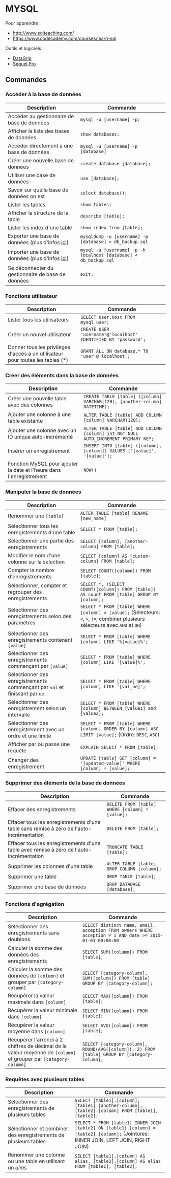 # **MYSQL**

Pour apprendre :

- http://www.sqlteaching.com/
- https://www.codecademy.com/courses/learn-sql

Outils et logiciels :

- [DataGrip](https://www.jetbrains.com/datagrip/)
- [Sequel Pro](http://www.sequelpro.com/)




## Commandes


### Accéder à la base de données

|Description|Commande|
|-----------|--------|
|Accéder au gestionnaire de base de données|`mysql -u [username] -p;`|
|Afficher la liste des bases de données|`show databases;`|
|Accéder directement à une base de données| `mysql -u [username] -p [database]`|
|Créer une nouvelle base de données|`create database [database];`|
|Utiliser une base de données|`use [database];`|
|Savoir sur quelle base de données on est|`select database();`|
|Lister les tables|`show tables;`|
|Afficher la structure de la table|`describe [table];`|
|Lister les index d'une table|`show index from [table];`|
|Exporter une base de données (plus d'infos [ici](http://stackoverflow.com/a/21091197/1815847))|`mysqldump -u [username] -p [database] > db_backup.sql`|
|Importer une base de données (plus d'infos [ici](http://stackoverflow.com/a/21091197/1815847))|`mysql -u [username] -p -h localhost [database] < db_backup.sql`|
|Se déconnecter du gestionnaire de base de données|`exit;`|

### Fonctions utilisateur

|Description|Commande|
|-----------|--------|
|Lister tous les utilisateurs|`SELECT User,Host FROM mysql.user;`|
|Créer un nouvel utilisateur|`CREATE USER 'username'@'localhost' IDENTIFIED BY 'password';`|
|Donner tous les privilèges d'accés à un utilisateur pour toutes les tables \(\*\)|`GRANT ALL ON database.* TO 'user'@'localhost';`|

### Créer des éléments dans la base de données

|Description|Commande|
|-----------|--------|
|Créer une nouvelle table avec des colonnes|`CREATE TABLE [table] ([column] VARCHAR(120), [another-column] DATETIME);`|
|Ajouter une colonne à une table existante|`ALTER TABLE [table] ADD COLUMN [column] VARCHAR(120);`|
|Ajouter une colonne avec un ID unique auto-incrémenté|`ALTER TABLE [table] ADD COLUMN [column] int NOT NULL AUTO_INCREMENT PRIMARY KEY;`|
|Insérer un enregistrement|`INSERT INTO [table] ([column], [column]) VALUES ('[value]', '[value]');`|
|Fonction MySQL pour ajouter la date et l'heure dans l'enregistrement|`NOW()`|

### Manipuler la base de données

|Description|Commande|
|-----------|--------|
|Renommer une `[table]`|`ALTER TABLE [table] RENAME [new_name]`|
|Sélectionner tous les enregistrements d'une table|`SELECT * FROM [table];`|
|Sélectionner une partie des enregistrements|`SELECT [column], [another-column] FROM [table];`|
|Modifier le nom d'une colonne sur la sélection|`SELECT [column] AS [custom-column] FROM [table];`|
|Compter le nombre d'enregistrements|`SELECT COUNT([column]) FROM [table];`|
|Sélectionner, compter et regrouper des enregistrements|`SELECT *, (SELECT COUNT([column]) FROM [table]) AS count FROM [table] GROUP BY [column];`|
|Sélectionner des enregistrements selon des paramètres|`SELECT * FROM [table] WHERE [column] = [value];` (Sélecteurs: `<`, `>`, `!=`; combiner plusieurs sélecteurs avec `AND` et `OR`)|
|Sélectionner des enregistrements contenant `[value]`|`SELECT * FROM [table] WHERE [column] LIKE '%[value]%';`|
|Sélectionner des enregistrements commençant par `[value]`|`SELECT * FROM [table] WHERE [column] LIKE '[value]%';`|
|Sélectionner des enregistrements commençant par `val` et finissant par `ue`|`SELECT * FROM [table] WHERE [column] LIKE '[val_ue]';`|
|Sélectionner des enregistrement selon un intervalle|`SELECT * FROM [table] WHERE [column] BETWEEN [value1] and [value2];`|
|Sélectionner des enregistrement avec un ordre et une limite|`SELECT * FROM [table] WHERE [column] ORDER BY [column] ASC LIMIT [value];` (Ordre: `DESC`, `ASC`)|
|Afficher par où passe une requête|`EXPLAIN SELECT * FROM [table];`|
|Changer des enregistrement|`UPDATE [table] SET [column] = '[updated-value]' WHERE [column] = [value];`|

### Supprimer des éléments de la base de données

|Description|Commande|
|-----------|--------|
|Effacer des enregistrements|`DELETE FROM [table] WHERE [column] = [value];`|
|Effacer tous les enregistrements d'une table sans remise à zéro de l'auto-incrémentation|`DELETE FROM [table];`|
|Effacer tous les enregistrements d'une table avec remise à zéro de l'auto-incrémentation|`TRUNCATE TABLE [table];`|
|Supprimer les colonnes d'une table|`ALTER TABLE [table] DROP COLUMN [column];`|
|Supprimer une table|`DROP TABLE [table];`|
|Supprimer une base de données|`DROP DATABASE [database];`|

### Fonctions d'agrégation

|Description|Commande|
|-----------|--------|
|Sélectionner des enregistrements sans doublons|`SELECT distinct name, email, acception FROM owners WHERE acception = 1 AND date >= 2015-01-01 00:00:00`|
|Calculer la somme des données des enregistrements|`SELECT SUM([column]) FROM [table];`|
|Calculer la somme des données de `[column]` et grouper par `[category-column]`|`SELECT [category-column], SUM([column]) FROM [table] GROUP BY [category-column];`|
|Récupérer la valeur maximale dans `[column]`|`SELECT MAX([column]) FROM [table];`|
|Récupérer la valeur minimale dans `[column]`|`SELECT MIN([column]) FROM [table];`|
|Récupérer la valeur moyenne dans `[column]`|`SELECT AVG([column]) FROM [table];`|
|Récupérer l'arrondi à 2 chiffres de décimal de la valeur moyenne de `[column]` et grouper par `[category-column]`|`SELECT [category-column], ROUND(AVG([column]), 2) FROM [table] GROUP BY [category-column];`|

### Requêtes avec plusieurs tables

|Description|Commande|
|-----------|--------|
|Sélectionner des enregistrements de plusieurs tables|`SELECT [table1].[column], [table1].[another-column], [table2].[column] FROM [table1], [table2];`|
|Sélectionner et combiner des enregistrements de plusieurs tables|`SELECT * FROM [table1] INNER JOIN [table2] ON [table1].[column] = [table2].[column];` (Jointures: INNER JOIN, LEFT JOIN, RIGHT JOIN)|
|Renommer une colonne ou une table en utilisant un _alias_|`SELECT [table1].[column] AS alias, [table2].[column] AS alias FROM [table1], [table2];`|
